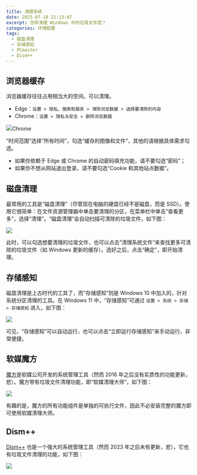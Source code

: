 ```yaml
---
title: 清理系统
date: 2025-07-18 21:13:07
excerpt: 怎样清理 Windows 中的垃圾文件捏？
categories: 环境配置
tags:
  - 磁盘清理
  - 存储感知
  - PCmaster
  - Dism++
---
```


## 浏览器缓存

浏览器缓存往往占用相当大的空间。可以清理。

- Edge：`设置 > 隐私、搜索和服务 > 清除浏览数据 > 选择要清除的内容`
- Chrome：`设置 > 隐私与安全 > 删除浏览数据`

![](./Chrome.webp)_Chrome_

“时间范围”选择“所有时间”，勾选“缓存的图像和文件”，其他的请根据具体需求勾选。

- 如果你依赖于 Edge 或 Chrome 的自动密码填充功能，请不要勾选“密码”；
- 如果你不想从网站退出登录，请不要勾选“Cookie 和其他站点数据”。

## 磁盘清理

最常用的工具是“磁盘清理”（尽管现在电脑的硬盘已经不是磁盘，而是 SSD）。使用它很简单：在文件资源管理器中单击要清理的分区，在菜单栏中单击“查看更多”，选择“清理”。“磁盘清理”会自动扫描可清除的垃圾文件，如下图：

![](./cleanmgr.webp)

此时，可以勾选想要清理的垃圾文件，也可以点击“清理系统文件”来查找更多可清除的垃圾文件（如 Windows 更新的缓存）。选好之后，点击“确定”，即开始清理。

## 存储感知

磁盘清理是上古时代的工具了，而“存储感知”则是 Windows 10 中加入的，针对系统分区清理的工具。在 Windows 11 中，“存储感知”可通过 `设置 > 系统 > 存储 > 存储感知` 进入，如下图：

![](./storage-sense.webp)

可见，“存储感知”可以自动运行，也可以点击“立即运行存储感知”来手动运行，非常便捷。

## 软媒魔方

[魔方](https://mofang.ruanmei.com/)是软媒公司开发的系统管理工具（然而 2016 年之后没有实质性的功能更新，悲）。魔方带有垃圾文件清理功能，即“软媒清理大师”，如下图：

![](./clean-master.webp)

有趣的是，魔方的所有功能组件是单独的可执行文件，因此不必安装完整的魔方即可使用软媒清理大师。

## Dism++

[Dism++](https://github.com/Chuyu-Team/Dism-Multi-language/releases) 也是一个强大的系统管理工具（然而 2023 年之后未有更新，悲），它也有垃圾文件清理的功能，如下图：

![](./Dism++.webp)
